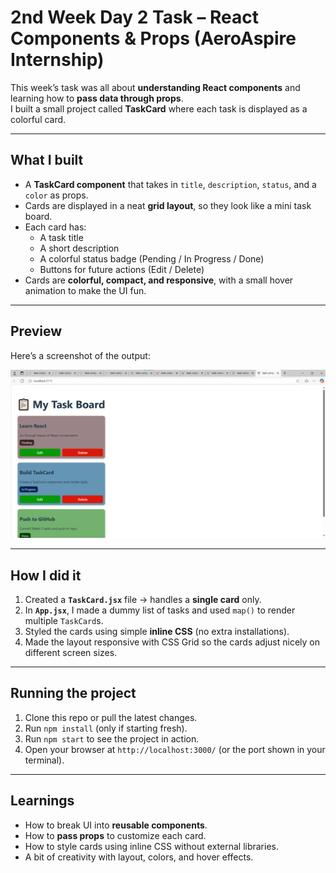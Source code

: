 #  2nd Week Day 2 Task – React Components & Props (AeroAspire Internship)

This week’s task was all about **understanding React components** and learning how to **pass data through props**.  
I built a small project called **TaskCard** where each task is displayed as a colorful card.

---

## What I built
- A **TaskCard component** that takes in `title`, `description`, `status`, and a `color` as props.  
- Cards are displayed in a neat **grid layout**, so they look like a mini task board.  
- Each card has:
  - A task title  
  - A short description  
  - A colorful status badge (Pending / In Progress / Done)  
  - Buttons for future actions (Edit / Delete)  
- Cards are **colorful, compact, and responsive**, with a small hover animation to make the UI fun.

---

## Preview

Here’s a screenshot of the output:

![Preview](./src/assets/week2day2ss1.png)

---

## How I did it
1. Created a **`TaskCard.jsx`** file → handles a **single card** only.  
2. In **`App.jsx`**, I made a dummy list of tasks and used `map()` to render multiple `TaskCard`s.  
3. Styled the cards using simple **inline CSS** (no extra installations).  
4. Made the layout responsive with CSS Grid so the cards adjust nicely on different screen sizes.  

---

## Running the project
1. Clone this repo or pull the latest changes.  
2. Run `npm install` (only if starting fresh).  
3. Run `npm start` to see the project in action.  
4. Open your browser at `http://localhost:3000/` (or the port shown in your terminal).  

---

##  Learnings
- How to break UI into **reusable components**.  
- How to **pass props** to customize each card.  
- How to style cards using inline CSS without external libraries.  
- A bit of creativity with layout, colors, and hover effects.  